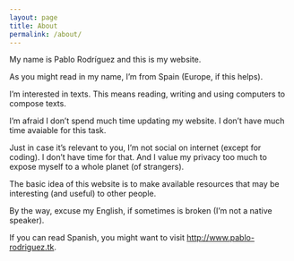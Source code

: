 ```yaml
---
layout: page
title: About
permalink: /about/
---
```


My name is Pablo Rodríguez and this is my website.

As you might read in my name, I’m from Spain (Europe, if this helps).

I’m interested in texts. This means reading, writing and using computers to compose texts.

I’m afraid I don’t spend much time updating my website. I don’t have much time avaiable for this task.

Just in case it’s relevant to you, I’m not social on internet (except for coding). I don’t have time for that. And I value my privacy too much to expose myself to a whole planet (of strangers).

The basic idea of this website is to make available resources that may be interesting (and useful) to other people.


By the way, excuse my English, if sometimes is broken (I’m not a native speaker).

If you can read Spanish, you might want to visit <http://www.pablo-rodriguez.tk>.
